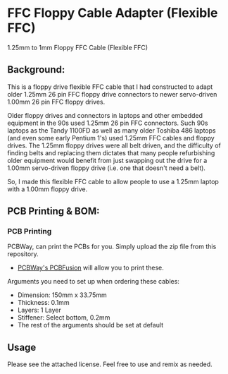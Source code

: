 # FFC Floppy Cable Adapter (Flexible FFC)
1.25mm to 1mm Floppy FFC Cable (Flexible FFC)


## Background:

This is a floppy drive flexible FFC cable that I had constructed to adapt older 1.25mm 26 pin FFC floppy drive connectors to newer servo-driven 1.00mm 26 pin FFC floppy drives.

Older floppy drives and connectors in laptops and other embedded equipment in the 90s used 1.25mm 26 pin FFC connectors.  Such 90s laptops as the Tandy 1100FD as well as many older Toshiba 486 laptops (and even some early Pentium 1's) used 1.25mm FFC cables and floppy drives.  The 1.25mm floppy drives were all belt driven, and the difficulty of finding belts and replacing them dictates that many people refurbishing older equipment would benefit from just swapping out the drive for a 1.00mm servo-driven floppy drive (i.e. one that doesn't need a belt).

So, I made this flexible FFC cable to allow people to use a 1.25mm laptop with a 1.00mm floppy drive.

## PCB Printing & BOM:  

### PCB Printing
PCBWay, can print the PCBs for you.  Simply upload the zip file from this repository.  
* [PCBWay's PCBFusion](https://www.pcbway.com/) will allow you to print these.

Arguments you need to set up when ordering these cables:
* Dimension:  150mm x 33.75mm
* Thickness:  0.1mm
* Layers:  1 Layer
* Stiffener:  Select bottom, 0.2mm
* The rest of the arguments should be set at default

## Usage
Please see the attached license.  Feel free to use and remix as needed.
